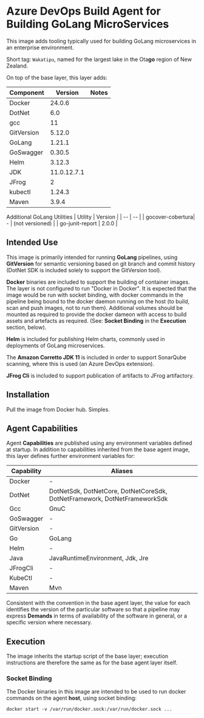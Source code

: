 # Azure DevOps Build Agent for Building GoLang MicroServices

This image adds tooling typically used for building GoLang microservices in an enterprise environment.

Short tag: `Wakatipu`, named for the largest lake in the Ota**go** region of New Zealand.

On top of the base layer, this layer adds:

| Component | Version | Notes |
| -- | -- | -- |
| Docker | 24.0.6 |
| DotNet | 6.0 |
| gcc | 11 |
| GitVersion | 5.12.0 |
| GoLang | 1.21.1 |
| GoSwagger | 0.30.5 |
| Helm | 3.12.3 |
| JDK | 11.0.12.7.1 |
| JFrog | 2 |
| kubectl | 1.24.3 |
| Maven | 3.9.4 |

Additional GoLang Utilities
| Utility | Version |
| -- | -- |
| gocover-cobertura| - | (not versioned) |
| go-junit-report | 2.0.0 |


## Intended Use

This image is primarily intended for running **GoLang** pipelines, using **GitVersion** for semantic versioning based on git branch and commit history (DotNet SDK is included solely to support the GitVersion tool).

**Docker** binaries are included to support the building of container images.  The layer is not configured to run "Docker in Docker".  It is expected that the image would be run with socket binding, with docker commands in the pipeline being bound to the docker daemon running on the host (to build, scan and push images, not to run them).  Additional volumes should be mounted as required to provide the docker dameon with access to build assets and artefacts as required.  (See: **Socket Binding** in the **Execution** section, below).

**Helm** is included for publishing Helm charts, commonly used in deployments of GoLang microservices.

The **Amazon Corretto JDK 11** is included in order to support SonarQube scanning, where this is used (an Azure DevOps extension).

**JFrog Cli** is included to support publication of artifacts to JFrog artifactory.


## Installation

Pull the image from Docker hub.  Simples.


## Agent Capabilities

Agent **Capabilities** are published using any environment variables defined at startup.  In addition to capabilities inherited from the base agent image, this layer defines further environment variables for:

| Capability  | Aliases |
| ----------- | ------- |
| Docker      | - |
| DotNet      | DotNetSdk, DotNetCore, DotNetCoreSdk, DotNetFramework, DotNetFrameworkSdk |
| Gcc         | GnuC |
| GoSwagger   | - |
| GitVersion  | - |
| Go          | GoLang |
| Helm        | - |
| Java        | JavaRuntimeEnvironment, Jdk, Jre |
| JFrogCli    | - |
| KubeCtl     | - |
| Maven       | Mvn |


Consistent with the convention in the base agent layer, the value for each identifies the version of the particular software so that a pipeline may express **Demands** in terms of availability of the software in general, or a specific version where necessary.


## Execution

The image inherits the startup script of the base layer; execution instructions are therefore the same as for the base agent layer itself.


### Socket Binding
The Docker binaries in this image are intended to be used to run docker commands on the agent **host**, using socket binding:

`docker start -v /var/run/docker.sock:/var/run/docker.sock ... `